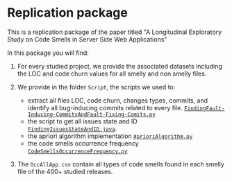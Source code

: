 
# Replication package

This is a replication package of the paper titled "A Longitudinal Exploratory Study on Code Smells in Server Side Web Applications"

In this package you will find:

1. For every studied project, we provide the associated datasets including the LOC and code churn values for all smelly and non smelly files.

2. We provide in the folder ``Script``, the scripts we used to:
    - extract all files LOC, code churn, changes types, commits, and identify all bug-inducing commits related to every file. [``FindingFault-Inducing-CommitsAndFault-Fixing-Comits.py``](https://github.com/stilab-ets/CodeSmells_WebApps/blob/master/Scripts/FindingFault-Inducing-CommitsAndFault-Fixing-Comits.py)
    - the script to get all issues state and ID [``FindingIssuesStateAndID.java``](https://github.com/stilab-ets/CodeSmells_WebApps/blob/master/Scripts/FindingIssuesStateAndID.java).
    - the apriori algorithm implementation [``AprioriAlgorithm.py``](https://github.com/stilab-ets/CodeSmells_WebApps/blob/master/Scripts/AprioriAlgorithm.py)
    - the code smells occurrence frequency [``CodeSmellsOccurrenceFrequency.py``](https://github.com/stilab-ets/CodeSmells_WebApps/blob/master/Scripts/CodeSmellsOccurrenceFrequency.py)

3. The ``OccAllApp.csv`` contain all types of code smells found in each smelly file of the 400+ studied releases.
